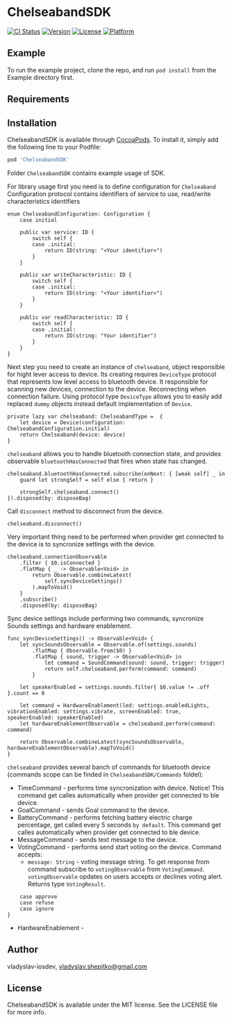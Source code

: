 # ChelseabandSDK

[![CI Status](https://img.shields.io/travis/vladyslav-iosdev/ChelseabandSDK.svg?style=flat)](https://travis-ci.org/vladyslav-iosdev/ChelseabandSDK)
[![Version](https://img.shields.io/cocoapods/v/ChelseabandSDK.svg?style=flat)](https://cocoapods.org/pods/ChelseabandSDK)
[![License](https://img.shields.io/cocoapods/l/ChelseabandSDK.svg?style=flat)](https://cocoapods.org/pods/ChelseabandSDK)
[![Platform](https://img.shields.io/cocoapods/p/ChelseabandSDK.svg?style=flat)](https://cocoapods.org/pods/ChelseabandSDK)

## Example

To run the example project, clone the repo, and run `pod install` from the Example directory first.

## Requirements

## Installation

ChelseabandSDK is available through [CocoaPods](https://cocoapods.org). To install
it, simply add the following line to your Podfile:

```ruby
pod 'ChelseabandSDK'
```

Folder `ChelseabandSDK` contains example usage of SDK.

For library usage first you need is to define configuration for `Chelseaband`
Configuration protocol contains identifiers of service to use, read/write characteristics identifiers

```
enum ChelseabandConfiguration: Configuration {
    case initial

    public var service: ID {
        switch self {
        case .initial:
            return ID(string: "<Your identifier>")
        }
    }

    public var writeCharacteristic: ID {
        switch self {
        case .initial:
            return ID(string: "<Your identifier>")
        }
    }

    public var readCharacteristic: ID {
        switch self {
        case .initial:
            return ID(string: "Your identifier")
        }
    }
}
```
Next step you need to create an instance of `chelseaband`, object responsible for hight lever access to device. Its creating requires `DeviceType`  protocol that represents low level access to bluetooth device. It responsible for scanning new devices, connection to the device. Reconnecting when connection failure. Using protocol type `DeviceType` allows you to easily add replaced `dummy` objects instead default implementation of `Device`.

```
private lazy var chelseaband: ChelseabandType =  {
    let device = Device(configuration: ChelseabandConfiguration.initial)
    return Chelseaband(device: device)
}
```
`chelseaband` allows you to handle bluetooth connection state, and provides observable `bluetoothHasConnected` that fires when state has changed.

```
chelseaband.bluetoothHasConnected.subscribe(onNext: { [weak self] _ in
    guard let strongSelf = self else { return }

    strongSelf.chelseaband.connect()
}).disposed(by: disposeBag)
```

Call `disconnect` method to disconnect from the device.

```
chelseaband.disconnect()
```
Very important thing need to be performed when provider get connected to the device is to syncronize settings with the device.  
```
chelseaband.connectionObservable
    .filter { $0.isConnected }
    .flatMap { _ -> Observable<Void> in
        return Observable.combineLatest(
            self.syncDeviceSettings()
        ).mapToVoid()
    }
    .subscribe()
    .disposed(by: disposeBag) 
```

Sync device settings include performing two commands, syncronize Sounds settings and hardware enablement.
```
func syncDeviceSettings() -> Observable<Void> {
    let syncSoundsObservable = Observable.of(settings.sounds)
        .flatMap { Observable.from($0) }
        .flatMap { sound, trigger -> Observable<Void> in
            let command = SoundCommand(sound: sound, trigger: trigger)
            return self.chelseaband.perform(command: command)
        }

    let speakerEnabled = settings.sounds.filter{ $0.value != .off }.count == 0

    let command = HardwareEnablement(led: settings.enabledLights, vibrationEnabled: settings.vibrate, screenEnabled: true, speakerEnabled: speakerEnabled)
    let hardwareEnablementObservable = chelseaband.perform(command: command)

    return Observable.combineLatest(syncSoundsObservable, hardwareEnablementObservable).mapToVoid()
} 
```

`chelseaband` provides several banch of commands for bluetooth device (commands scope can be finded in `ChelseabandSDK/Commands` foldel):

- TimeCommand - performs time syncronization with device. Notice! This command get calles automatically when provider get connected to ble device.
- GoalCommand - sends Goal command to the device.
- BatteryCommand - performs fetching battery electric charge percentage, get called every 5 seconds `by default`.   This command get calles automatically when provider get connected to ble device.  
- MessageCommand - sends text message to the device.
- VotingCommand - performs send start voting on the device. Command accepts:
    - `message: String` - voting message string.
To get response from command subscribe to `votingObservable`  from `VotingCommand`. `votingObservable` opdates on users accepts or declines voting alert. Returns type `VotingResult`.
```public enum VotingResult {
    case approve
    case refuse
    case ignore
}
```

- HardwareEnablement - 


## Author

vladyslav-iosdev, vladyslav.shepitko@gmail.com

## License

ChelseabandSDK is available under the MIT license. See the LICENSE file for more info.
